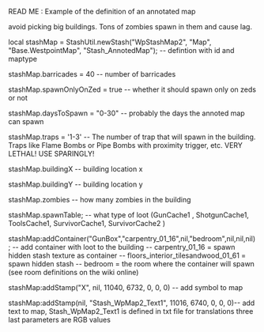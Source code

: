 READ ME : Example of the definition of an annotated map

avoid picking big buildings. Tons of zombies spawn in them and cause lag.

local stashMap = StashUtil.newStash("WpStashMap2", "Map", "Base.WestpointMap", "Stash_AnnotedMap"); -- defintion with id and maptype

stashMap.barricades = 40 -- number of barricades 

stashMap.spawnOnlyOnZed = true -- whether it should spawn only on zeds or not

stashMap.daysToSpawn = "0-30" -- probably the days the annoted map can spawn

stashMap.traps = '1-3' -- The number of trap that will spawn in the building. Traps like Flame Bombs or Pipe Bombs with proximity trigger, etc. VERY LETHAL! USE SPARINGLY!

stashMap.buildingX -- building location x

stashMap.buildingY -- building location y

stashMap.zombies -- how many zombies in the building

stashMap.spawnTable; -- what type of loot (GunCache1 , ShotgunCache1, ToolsCache1, SurvivorCache1, SurvivorCache2 )

stashMap:addContainer("GunBox","carpentry_01_16",nil,"bedroom",nil,nil,nil); -- add container with loot to the building
    -- carpentry_01_16 = spawn hidden stash texture as container
    -- floors_interior_tilesandwood_01_61 = spawn hidden stash
    -- bedroom = the room where the container will spawn (see room definitions on the wiki online)

stashMap:addStamp("X", nil, 11040, 6732, 0, 0, 0) -- add symbol to map

stashMap:addStamp(nil, "Stash_WpMap2_Text1", 11016, 6740, 0, 0, 0)-- add text to map, Stash_WpMap2_Text1 is defined in txt file for translations three last parameters are RGB values

